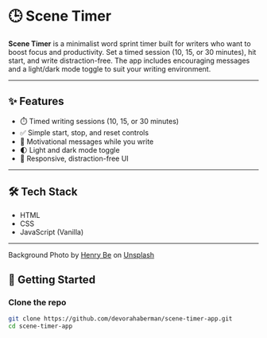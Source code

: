 # 🕒 Scene Timer

**Scene Timer** is a minimalist word sprint timer built for writers who want to boost focus and productivity. Set a timed session (10, 15, or 30 minutes), hit start, and write distraction-free. The app includes encouraging messages and a light/dark mode toggle to suit your writing environment.

---

## ✨ Features

- ⏱️ Timed writing sessions (10, 15, or 30 minutes)
- ✅ Simple start, stop, and reset controls
- 💬 Motivational messages while you write
- 🌓 Light and dark mode toggle
- 📱 Responsive, distraction-free UI

---

## 🛠 Tech Stack

- HTML
- CSS
- JavaScript (Vanilla)

---

Background Photo by <a href="https://unsplash.com/@henry_be?utm_content=creditCopyText&utm_medium=referral&utm_source=unsplash">Henry Be</a> on <a href="https://unsplash.com/photos/library-shelf-near-black-wooden-ladder-lc7xcWebECc?utm_content=creditCopyText&utm_medium=referral&utm_source=unsplash">Unsplash</a>

## 🚀 Getting Started

### Clone the repo

```bash
git clone https://github.com/devorahaberman/scene-timer-app.git
cd scene-timer-app

